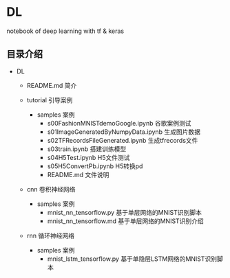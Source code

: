 # DL
notebook of deep learning with tf & keras
## 目录介绍
+ DL
    + README.md  简介
    + tutorial 引导案例
        + samples 案例
            + s00FashionMNISTdemoGoogle.ipynb 谷歌案例测试
            + s01ImageGeneratedByNumpyData.ipynb 生成图片数据
            + s02TFRecordsFileGenerated.ipynb 生成tfrecords文件
            + s03train.ipynb 搭建训练模型
            + s04H5Test.ipynb H5文件测试
            + s05H5ConvertPb.ipynb H5转换pd
            + README.md 文件说明
            
    + cnn 卷积神经网络
        + samples 案例
            + mnist_nn_tensorflow.py 基于单层网络的MNIST识别脚本
            + mnist_nn_tensorflow.md 基于单层网络的MNIST识别介绍
            
    + rnn 循环神经网络
        + samples 案例
            + mnist_lstm_tensorflow.py 基于单隐层LSTM网络的MNIST识别脚本
